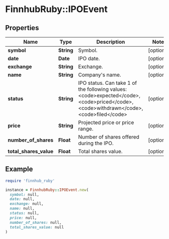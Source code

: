 # FinnhubRuby::IPOEvent

## Properties

| Name | Type | Description | Notes |
| ---- | ---- | ----------- | ----- |
| **symbol** | **String** | Symbol. | [optional] |
| **date** | **Date** | IPO date. | [optional] |
| **exchange** | **String** | Exchange. | [optional] |
| **name** | **String** | Company&#39;s name. | [optional] |
| **status** | **String** | IPO status. Can take 1 of the following values: &lt;code&gt;expected&lt;/code&gt;,&lt;code&gt;priced&lt;/code&gt;,&lt;code&gt;withdrawn&lt;/code&gt;,&lt;code&gt;filed&lt;/code&gt; | [optional] |
| **price** | **String** | Projected price or price range. | [optional] |
| **number_of_shares** | **Float** | Number of shares offered during the IPO. | [optional] |
| **total_shares_value** | **Float** | Total shares value. | [optional] |

## Example

```ruby
require 'finnhub_ruby'

instance = FinnhubRuby::IPOEvent.new(
  symbol: null,
  date: null,
  exchange: null,
  name: null,
  status: null,
  price: null,
  number_of_shares: null,
  total_shares_value: null
)
```

